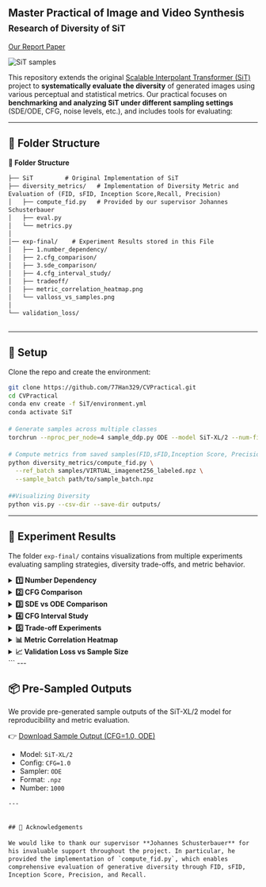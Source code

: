 ## Master Practical of Image and Video Synthesis  <br><sub>**Research of Diversity of SiT**</sub>
[Our Report Paper](https://arxiv.org/pdf/2401.08740.pdf)

![SiT samples](examples/odevssde—cfg/ode_sde_cfg.png)

This repository extends the original [Scalable Interpolant Transformer (SiT)](https://arxiv.org/abs/2401.08740) project to **systematically evaluate the diversity** of generated images using various perceptual and statistical metrics. Our practical focuses on **benchmarking and analyzing SiT under different sampling settings** (SDE/ODE, CFG, noise levels, etc.), and includes tools for evaluating:


---
## 📂 Folder Structure

<summary><strong>📂 Folder Structure</strong></summary>

```text
├── SiT         # Original Implementation of SiT
├── diversity_metrics/   # Implementation of Diversity Metric and Evaluation of (FID, sFID, Inception Score,Recall, Precision)   
│   ├── compute_fid.py   # Provided by our supervisor Johannes Schusterbauer
│   ├── eval.py  
│   └── metrics.py   
│   
│── exp-final/    # Experiment Results stored in this File
│   ├── 1.number_dependency/
│   ├── 2.cfg_comparison/ 
│   ├── 3.sde_comparison/
│   ├── 4.cfg_interval_study/
│   ├── tradeoff/
│   ├── metric_correlation_heatmap.png 
│   └── valloss_vs_samples.png
│        
└── validation_loss/         
        
```
---


## 🔧 Setup

Clone the repo and create the environment:

```bash
git clone https://github.com/77Han329/CVPractical.git
cd CVPractical
conda env create -f SiT/environment.yml
conda activate SiT

# Generate samples across multiple classes
torchrun --nproc_per_node=4 sample_ddp.py ODE --model SiT-XL/2 --num-fid-samples 10000

# Compute metrics from saved samples(FID,sFID,Inception Score, Precision, Recall)
python diversity_metrics/compute_fid.py \
  --ref_batch samples/VIRTUAL_imagenet256_labeled.npz \
  --sample_batch path/to/sample_batch.npz

##Visualizing Diversity
python vis.py --csv-dir --save-dir outputs/
```
---

## 🧪 Experiment Results

The folder `exp-final/` contains visualizations from multiple experiments evaluating sampling strategies, diversity trade-offs, and metric behavior.

<details>
<summary><strong>1️⃣ Number Dependency</strong></summary>

📁 `exp-final/1.number_dependency/`  
![Number Dependency](exp-final/1.number_dependency/all_metrics_avg_std_vs_samples_with_featuretype.png)  
![Number Dependency](exp-final/1.number_dependency/mean_fid.png)
![Number Dependency](exp-final/1.number_dependency/std_fid.png)
This Results includes experiments examining how the number of samples impacts diversity and metric stability.

</details>

<details>
<summary><strong>2️⃣ CFG Comparison</strong></summary>

📁 `exp-final/2.cfg_comparison/`  
This comparison explores the effects of varying CFG (classifier-free guidance) scales on generation quality and diversity.2.cfg_comparison
/div_cfg.png
![CFG Comparison](exp-final/2.cfg_comparison/div_cfg.png)
![CFG Comparison](exp-final/2.cfg_comparison/fid_cfg.png)
</details>

<details>
<summary><strong>3️⃣ SDE vs ODE Comparison</strong></summary>

📁 `exp-final/3.sde_comparison/`  
![CFG Comparison](exp-final/3.sde_comparison/grid_4x2_with_top_legend.png)
This study compares sample diversity and realism between stochastic (SDE) and deterministic (ODE) sampling.

</details>

<details>
<summary><strong>4️⃣ CFG Interval Study</strong></summary>

📁 `exp-final/4.cfg_interval_study/`  
![CFG Inrerval](exp-final/4.cfg_interval_study/combined_metrics_subplot.png)
![CFG Interval](exp-final/4.cfg_interval_study/all_metrics_2x2.png)
Investigates whether finer-grained CFG sampling intervals yield better performance.

</details>

<details>
<summary><strong>5️⃣ Trade-off Experiments</strong></summary>

📁 `exp-final/tradeoff/`  
![Trade Off](exp-final/tradeoff/plot_pareto_lpips_high_vs_fid_low.png)
Contains ablation studies on diversity-quality trade-offs, including various sampling configurations.

</details>

<details>
<summary><strong>📊 Metric Correlation Heatmap</strong></summary>

![Metric Correlation](exp-final/metric_correlation_heatmap.png)  
This heatmap shows the correlation between metrics such as FID, LPIPS, DreamSim, and CLIP.

</details>

<details>
<summary><strong>📈 Validation Loss vs Sample Size</strong></summary>

![Validation Loss](exp-final/valloss_vs_samples.png)  
Depicts how validation loss varies with number of samples, confirming the stability of model evaluation.

</details>
```
---

## 📦 Pre-Sampled Outputs

We provide pre-generated sample outputs of the SiT-XL/2 model for reproducibility and metric evaluation.

👉 [Download Sample Output (CFG=1.0, ODE)](https://github.com/77Han329/CVPractical/releases/download/sit-samples-v1/SiT-XL-2-pretrained-cfg-1.0-4-ODE-250-euler.npz.zip)

- Model: `SiT-XL/2`
- Config: `CFG=1.0`
- Sampler: `ODE`
- Format: `.npz`
- Number: `1000`


```
---


## 🙏 Acknowledgements

We would like to thank our supervisor **Johannes Schusterbauer** for his invaluable support throughout the project. In particular, he provided the implementation of `compute_fid.py`, which enables comprehensive evaluation of generative diversity through FID, sFID, Inception Score, Precision, and Recall.


